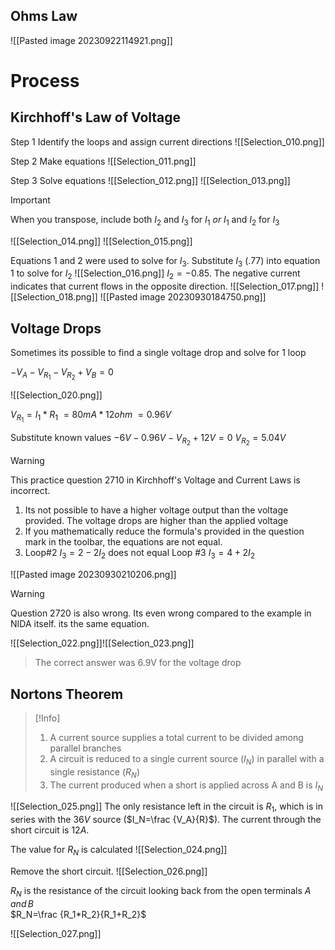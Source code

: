 ## Ohms Law
![[Pasted image 20230922114921.png]]
# Process

## Kirchhoff's Law of Voltage

Step 1 Identify the loops and assign current directions
![[Selection_010.png]]

Step 2 Make equations
![[Selection_011.png]]

Step 3 Solve equations
![[Selection_012.png]]
![[Selection_013.png]]
>[!Important]
>When you transpose, include both $I_2$ and $I_3$ for $I_1$ *or* $I_1$ and $I_2$ for $I_3$


![[Selection_014.png]]
![[Selection_015.png]]

Equations 1 and 2 were used to solve for $I_3$. Substitute $I_3$ (.77) into equation 1 to solve for $I_2$
![[Selection_016.png]]
$I_2=-0.85$. The negative current indicates that current flows in the opposite direction.
![[Selection_017.png]]
![[Selection_018.png]]
![[Pasted image 20230930184750.png]]


## Voltage Drops

Sometimes its possible to find a single voltage drop and solve for 1 loop

$-V_A-V_{R_1}-V_{R_2}+V_B=0$

![[Selection_020.png]]

$V_{R_1} = I_1*R_1$
$=80mA*12ohm$
$=0.96V$

Substitute known values
$-6V-0.96V-V_{R_2}+12V=0$
$V_{R_2}=5.04V$


>[!Warning]
>This practice question 2710 in Kirchhoff's Voltage and Current Laws is incorrect. 
>1. Its not possible to have a higher voltage output than the voltage provided. The voltage drops are higher than the applied voltage
>2. If you mathematically reduce the formula's provided in the question mark in the toolbar, the equations are not equal.
>	1. Loop#2 $I_3=2-2I_2$ does not equal Loop #3 $I_3=4+2I_2$


![[Pasted image 20230930210206.png]]

>[!Warning]
>Question 2720 is also wrong. Its even wrong compared to the example in NIDA itself. its the same equation.

![[Selection_022.png]]![[Selection_023.png]]
> The correct answer was 6.9V for the voltage drop

## Nortons Theorem

>[!Info]
>1. A current source supplies a total current to be divided among parallel branches
>2. A circuit is reduced to a single current source ($I_N$) in parallel with a single resistance ($R_N$)
>3. The current produced when a short is applied across A and B is $I_N$

![[Selection_025.png]]
The only resistance left in the circuit is $R_1$, which is in series with the $36V$ source ($I_N=\frac {V_A}{R}$). The current through the short circuit is $12A$. 

The value for $R_N$ is calculated
![[Selection_024.png]]

Remove the short circuit.
![[Selection_026.png]]

$R_N$ is the resistance of the circuit looking back from the open terminals $A\,and\,B$  
$R_N=\frac {R_1*R_2}{R_1+R_2}$ 

![[Selection_027.png]]